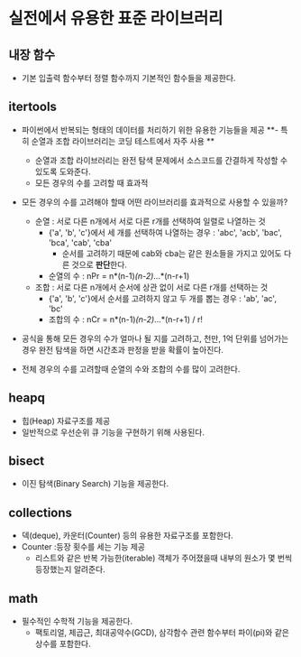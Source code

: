 # 실전에서 유용한 표준 라이브러리
## 내장 함수
- 기본 입출력 함수부터 정렬 함수까지 기본적인 함수들을 제공한다.

## itertools
- 파이썬에서 반복되는 형태의 데이터를 처리하기 위한 유용한 기능들을 제공
  **- 특히 순열과 조합 라이브러리는 코딩 테스트에서 자주 사용 **
    - 순열과 조합 라이브러리는 완전 탐색 문제에서 소스코드를 간결하게 작성할 수 있도록 도와준다.    
  - 모든 경우의 수를 고려할 때 효과적

- 모든 경우의 수를 고려해야 할때 어떤 라이브러리를 효과적으로 사용할 수 있을까?
  - 순열 : 서로 다른 n개에서 서로 다른 r개를 선택하여 일렬로 나열하는 것
    - {'a', 'b', 'c'}에서 세 개를 선택하여 나열하는 경우 : 'abc', 'acb', 'bac', 'bca', 'cab', 'cba'
      - 순서를 고려하기 때문에 cab와 cba는 같은 원소들을 가지고 있어도 다른 것으로 **판단**한다.
    - 순열의 수 : nPr = n*(n-1)*(n-2)*...*(n-r+1)
  - 조합 : 서로 다른 n개에서 순서에 상관 없이 서로 다른 r개를 선택하는 것
    - {'a', 'b', 'c'}에서 순서를 고려하지 않고 두 개를 뽑는 경우 : 'ab', 'ac', 'bc'
    - 조합의 수 : nCr = n*(n-1)*(n-2)*...*(n-r+1) / r!
- 공식을 통해 모든 경우의 수가 얼마나 될 지를 고려하고, 천만, 1억 단위를 넘어가는 경우 완전 탐색을 하면 시간초과 판정을 받을 확률이 높아진다.
- 전체 경우의 수를 고려할때 순열의 수와 조합의 수를 많이 고려한다.

## heapq
- 힙(Heap) 자료구조를 제공
- 일반적으로 우선순위 큐 기능을 구현하기 위해 사용된다.

## bisect
- 이진 탐색(Binary Search) 기능을 제공한다.

## collections
- 덱(deque), 카운터(Counter) 등의 유용한 자료구조를 포함한다.
- Counter :등장 횟수를 세는 기능 제공
  - 리스트와 같은 반복 가능한(iterable) 객체가 주어졌을때 내부의 원소가 몇 번씩 등장했는지 알려준다.

## math
- 필수적인 수학적 기능을 제공한다.
  - 팩토리얼, 제곱근, 최대공약수(GCD), 삼각함수 관련 함수부터 파이(pi)와 같은 상수를 포함한다.

